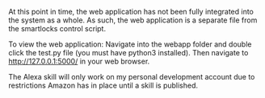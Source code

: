 At this point in time, the web application has not been fully integrated into the system as a whole. As such, 
the web application is a separate file from the smartlocks control script. 

To view the web application: 
Navigate into the webapp folder and double click the test.py file (you must have python3 installed).
Then navigate to http://127.0.0.1:5000/ in your web browser.

The Alexa skill will only work on my personal development account due to restrictions Amazon has in place
until a skill is published. 